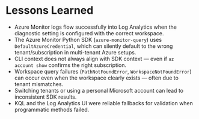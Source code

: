 # Lessons Learned

- Azure Monitor logs flow successfully into Log Analytics when the diagnostic setting is configured with the correct workspace.
- The Azure Monitor Python SDK (`azure-monitor-query`) uses `DefaultAzureCredential`, which can silently default to the wrong tenant/subscription in multi-tenant Azure setups.
- CLI context does not always align with SDK context — even if `az account show` confirms the right subscription.
- Workspace query failures (`PathNotFoundError`, `WorkspaceNotFoundError`) can occur even when the workspace clearly exists — often due to tenant mismatches.
- Switching tenants or using a personal Microsoft account can lead to inconsistent SDK results.
- KQL and the Log Analytics UI were reliable fallbacks for validation when programmatic methods failed.
